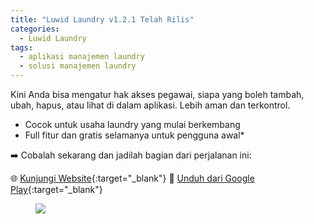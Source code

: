 ```yaml
---
title: "Luwid Laundry v1.2.1 Telah Rilis"
categories:
  - Luwid Laundry
tags:
  - aplikasi manajemen laundry
  - solusi manajemen laundry
---
```


Kini Anda bisa mengatur hak akses pegawai, siapa yang boleh tambah, ubah, hapus, atau lihat di dalam aplikasi. Lebih aman dan terkontrol.

- Cocok untuk usaha laundry yang mulai berkembang
- Full fitur dan gratis selamanya untuk pengguna awal*

➡️ Cobalah sekarang dan jadilah bagian dari perjalanan ini:

🌐 [Kunjungi Website](https://laundry.luwid.biz.id){:target="_blank"} 
📱 [Unduh dari Google Play](https://s.id/luwidlaundry){:target="_blank"}


<figure>
	<img src="https://rizki-y.github.io/assets/images/2025-07-06-luwid-laundry-v121/ll121.jpg">
</figure>

